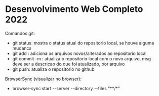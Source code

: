 # Desenvolvimento Web Completo 2022

Comandos git:

- git status: mostra o status atual do repositorio local, se houve alguma mudanca
- git add <file>: adiciona os arquivos novos/alterados ao repositorio local
- git commit -m <msg>: atualiza o repositorio local com o novo arquivo, msg deve ser a descricao do que foi atualizado, por arquivo
- git push: atualiza o repositorio no github

BrowserSync (visualizar no browser):

- browser-sync start --server --directory --files "**/*"
